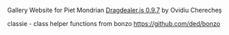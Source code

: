 Gallery Website for Piet Mondrian
[Dragdealer.js 0.9.7](http://github.com/skidding/dragdealer) by Ovidiu Cherecheș

classie - class helper functions from bonzo https://github.com/ded/bonzo
